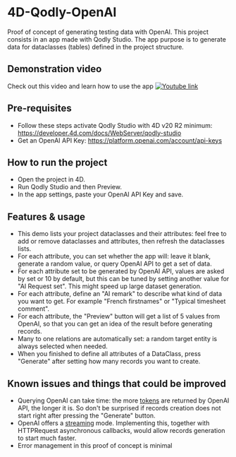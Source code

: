 # 4D-Qodly-OpenAI
Proof of concept of generating testing data with OpenAI.
This project consists in an app made with Qodly Studio. The app purpose is to generate data for dataclasses (tables) defined in the project structure.

## Demonstration video
Check out this video and learn how to use the app
[![Youtube link](https://img.youtube.com/vi/zVsKD3OaqUI/0.jpg)](https://www.youtube.com/watch?v=zVsKD3OaqUI)

## Pre-requisites
* Follow these steps activate Qodly Studio with 4D v20 R2 minimum: https://developer.4d.com/docs/WebServer/qodly-studio
* Get an OpenAI API Key: https://platform.openai.com/account/api-keys

## How to run the project
* Open the project in 4D.
* Run Qodly Studio and then Preview.
* In the app settings, paste your OpenAI API Key and save.

## Features & usage
* This demo lists your project dataclasses and their attributes: feel free to add or remove dataclasses and attributes, then refresh the dataclasses lists.
* For each attribute, you can set whether the app will: leave it blank, generate a random value, or query OpenAI API to get a set of data.
* For each attribute set to be generated by OpenAI API, values are asked by set or 10 by default, but this can be tuned by setting another value for "AI Request set". This might speed up large dataset generation.
* For each attribute, define an "AI remark" to describe what kind of data you want to get. For example "French firstnames" or "Typical timesheet comment".
* For each attribute, the "Preview" button will get a list of 5 values from OpenAI, so that you can get an idea of the result before generating records.
* Many to one relations are automatically set: a random target entity is always selected when needed.
* When you finished to define all attributes of a DataClass, press "Generate" after setting how many records you want to create.

## Known issues and things that could be improved
* Querying OpenAI can take time: the more [tokens](https://platform.openai.com/tokenizer) are returned by OpenAI API, the longer it is. So don't be surprised if records creation does not start right after pressing the "Generate" button.
* OpenAI offers a [streaming](https://platform.openai.com/docs/guides/production-best-practices/streaming) mode. Implementing this, together with HTTPRequest asynchronous callbacks, would allow records generation to start much faster.
* Error management in this proof of concept is minimal
